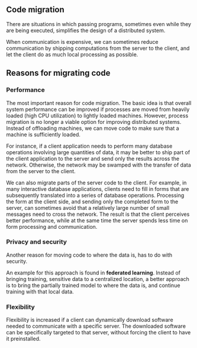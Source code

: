 ## Code migration

There are situations in which passing programs, sometimes even while they are being executed, simplifies the design of a distributed system.

When communication is expensive, we can sometimes reduce communication by shipping computations from the server to the client, and let the client do as much local processing as possible.

## Reasons for migrating code

### Performance

The most important reason for code migration. The basic idea is that overall system performance can be improved if processes are moved from heavily loaded (high CPU utilization) to lightly loaded machines. However, process migration is no longer a viable option for improving distributed systems. Instead of offloading machines, we can move code to make sure that a machine is sufficiently loaded.

For instance, if a client application needs to perform many database operations involving large quantities of data, it may be better to ship part of the client application to the server and send only the results across the network. Otherwise, the network may be swamped with the transfer of data from the server to the client.

We can also migrate parts of the server code to the client. For example, in many interactive database applications, clients need to fill in forms that are subsequently translated into a series of database operations. Processing the form at the client side, and sending only the completed form to the server, can sometimes avoid that a relatively large number of small messages need to cross the network. The result is that the client perceives better performance, while at the same time the server spends less time on form processing and communication.

### Privacy and security

Another reason for moving code to where the data is, has to do with security.

An example for this approach is found in **federated learning**. Instead of bringing training, sensitive data to a centralized location, a better approach is to bring the partially trained model to where the data is, and continue training with that local data.

### Flexibility

Flexibility is increased if a client can dynamically download software needed to communicate with a specific server. The downloaded software can be specifically targeted to that server, without forcing the client to have it preinstalled.
